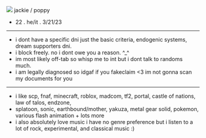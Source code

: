 ![](https://github.com/two-dee/two-dee/assets/145892647/b2037391-05aa-4fa5-9aae-3a6c9d599ceb) jackie / poppy
-  22 . he/it . 3/21/23
- --------------------------------------------------------
-  i dont have a specific dni just the basic criteria, endogenic systems, dream supporters dni.
-  i block freely. no i dont owe you a reason. ^_^
-  im most likely off-tab so whisp me to int but i dont talk to randoms much.
-  i am legally diagnosed so idgaf if you fakeclaim <3 im not gonna scan my documents for you
- --------------------------------------------------------
- i like scp, fnaf, minecraft, roblox, madcom, tf2, portal, castle of nations, law of talos, endzone,
- splatoon, sonic, earthbound/mother, yakuza, metal gear solid, pokemon, various flash animation + lots more
- i also absolutely love music i have no genre preference but i listen to a lot of rock, experimental, and classical music :)
